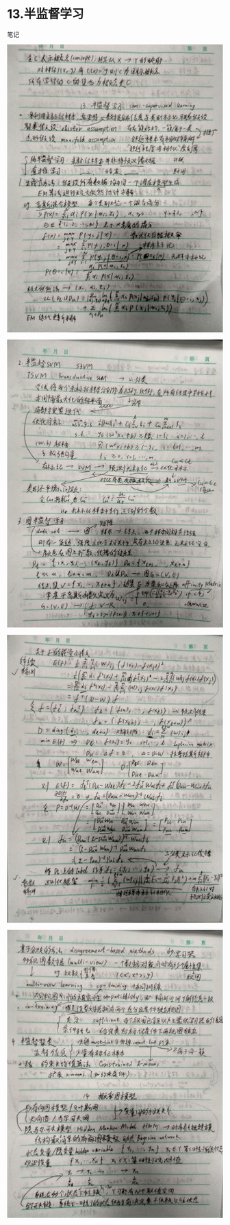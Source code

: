 # 13.半监督学习

笔记

![semi-supervised_learning1.jpg](pic/13.1.jpg)

![semi-supervised_learning2.jpg](pic/13.2.jpg)

![semi-supervised_learning3.jpg](pic/13.3.jpg)

![semi-supervised_learning4.jpg](pic/13.4.jpg)